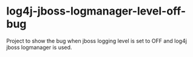# log4j-jboss-logmanager-level-off-bug
Project to show the bug when jboss logging level is set to OFF and log4j jboss logmanager is used.
